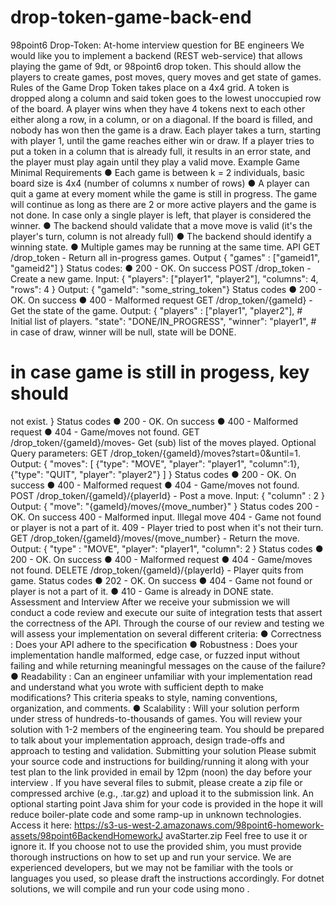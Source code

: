 # drop-token-game-back-end
98point6 Drop-Token: At-home interview
question for BE engineers
We would like you to implement a backend (REST web-service) that allows playing the game of
9dt, or 98point6 drop token. This should allow the players to create games, post moves, query
moves and get state of games.
Rules of the Game
Drop Token takes place on a 4x4 grid. A token is dropped along a column and said token goes
to the lowest unoccupied row of the board. A player wins when they have 4 tokens next to each
other either along a row, in a column, or on a diagonal. If the board is filled, and nobody has
won then the game is a draw. Each player takes a turn, starting with player 1, until the game
reaches either win or draw. If a player tries to put a token in a column that is already full, it
results in an error state, and the player must play again until they play a valid move.
Example Game
Minimal Requirements
● Each game is between k = 2 individuals, basic board size is 4x4 (number of columns x
number of rows)
● A player can quit a game at every moment while the game is still in progress. The game
will continue as long as there are 2 or more active players and the game is not done. In
case only a single player is left, that player is considered the winner.
● The backend should validate that a move move is valid (it's the player's turn, column is
not already full)
● The backend should identify a winning state.
● Multiple games may be running at the same time.
API
GET /drop_token - Return all in-progress games.
Output
{ "games" : ["gameid1", "gameid2"] }
Status codes:
● 200 - OK. On success
POST /drop_token - Create a new game.
Input:
{ "players": ["player1", "player2"],
"columns": 4,
"rows": 4
}
Output:
{ "gameId": "some_string_token"}
Status codes
● 200 - OK. On success
● 400 - Malformed request
GET /drop_token/{gameId} - Get the state of the game.
Output:
{ "players" : ["player1", "player2"], # Initial list of players.
"state": "DONE/IN_PROGRESS",
"winner": "player1", # in case of draw, winner will be null, state
will be DONE.
# in case game is still in progess, key should
not exist.
}
Status codes
● 200 - OK. On success
● 400 - Malformed request
● 404 - Game/moves not found.
GET /drop_token/{gameId}/moves- Get (sub) list of the moves
played.
Optional Query parameters: GET /drop_token/{gameId}/moves?start=0&until=1.
Output:
{
"moves": [
{"type": "MOVE", "player": "player1", "column":1},
{"type": "QUIT", "player": "player2"}
]
}
Status codes
● 200 - OK. On success
● 400 - Malformed request
● 404 - Game/moves not found.
POST /drop_token/{gameId}/{playerId} - Post a move.
Input:
{
"column" : 2
}
Output:
{
"move": "{gameId}/moves/{move_number}"
}
Status codes
200 - OK. On success
400 - Malformed input. Illegal move
404 - Game not found or player is not a part of it.
409 - Player tried to post when it's not their turn.
GET /drop_token/{gameId}/moves/{move_number} - Return the
move.
Output:
{
"type" : "MOVE",
"player": "player1",
"column": 2
}
Status codes
● 200 - OK. On success
● 400 - Malformed request
● 404 - Game/moves not found.
DELETE /drop_token/{gameId}/{playerId} - Player quits from
game.
Status codes
● 202 - OK. On success
● 404 - Game not found or player is not a part of it.
● 410 - Game is already in DONE state.
Assessment and Interview
After we receive your submission we will conduct a code review and execute our suite of
integration tests that assert the correctness of the API. Through the course of our review and
testing we will assess your implementation on several different criteria:
● Correctness : Does your API adhere to the specification
● Robustness : Does your implementation handle malformed, edge case, or fuzzed input
without failing and while returning meaningful messages on the cause of the failure?
● Readability : Can an engineer unfamiliar with your implementation read and understand
what you wrote with sufficient depth to make modifications? This criteria speaks to style,
naming conventions, organization, and comments.
● Scalability : Will your solution perform under stress of hundreds-to-thousands of games.
You will review your solution with 1-2 members of the engineering team. You should be
prepared to talk about your implementation approach, design trade-offs and approach to testing
and validation.
Submitting your solution
Please submit your source code and instructions for building/running it along with your test plan
to the link provided in email by 12pm (noon) the day before your interview .
If you have several files to submit, please create a zip file or compressed archive (e.g., .tar.gz)
and upload it to the submission link.
An optional starting point Java shim for your code is provided in the hope it will reduce
boiler-plate code and some ramp-up in unknown technologies. Access it here:
https://s3-us-west-2.amazonaws.com/98point6-homework-assets/98point6BackendHomeworkJ
avaStarter.zip Feel free to use it or ignore it.
If you choose not to use the provided shim, you must provide thorough instructions on how to
set up and run your service. We are experienced developers, but we may not be familiar with
the tools or languages you used, so please draft the instructions accordingly.
For dotnet solutions, we will compile and run your code using mono .
